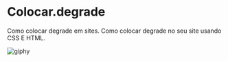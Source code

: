 # Colocar.degrade
Como colocar degrade em sites. 
Como colocar degrade no seu site usando CSS E HTML. 

![giphy](https://user-images.githubusercontent.com/101948439/201970594-e88fe273-5412-48e7-8bea-22bebbf4b3af.gif)
